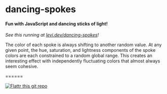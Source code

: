 # dancing-spokes

#### Fun with JavaScript and dancing sticks of light!

_See this running at [levi.dev/dancing-spokes](https://levi.dev/dancing-spokes)!_

The color of each spoke is always shifting to another random value. At any given point, the hue, saturation, and lightness components of the spoke colors are each constrained to a random global range. This creates an interesting effect with independently fluctuating colors that almost always seem cohesive.

======

[![Flattr this git repo](http://api.flattr.com/button/flattr-badge-large.png)](https://flattr.com/submit/auto?user_id=levisl176&url=github.com/levisl176/dancing-spokes&title=dancing-spokes&language=javascript&tags=github&category=software)
